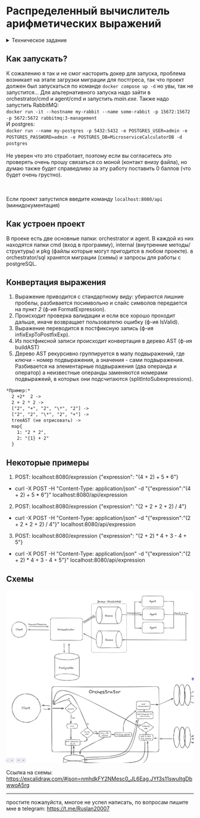 # Распределенный вычислитель арифметических выражений

<details>
  <summary>Техническое задание</summary>
  
  Пользователь хочет считать арифметические выражения. Он вводит строку 2 + 2 * 2 и хочет получить в ответ 6. Но наши операции сложения и умножения (также деления и вычитания) выполняются "очень-очень" долго. Поэтому вариант, при котором пользователь делает http-запрос и получает в качетсве ответа результат, невозможна. Более того: вычисление каждой такой операции в нашей "альтернативной реальности" занимает "гигантские" вычислительные мощности. Соответственно, каждое действие мы должны уметь выполнять отдельно и масштабировать эту систему можем добавлением вычислительных мощностей в нашу систему в виде новых "машин". Поэтому пользователь, присылая выражение, получает в ответ идентификатор выражения и может с какой-то периодичностью уточнять у сервера "не посчиталость ли выражение"? Если выражение наконец будет вычислено - то он получит результат. Помните, что некоторые части арфиметического выражения можно вычислять параллельно.

Front-end часть

GUI, который можно представить как 4 страницы

Форма ввода арифметического выражения. Пользователь вводит арифметическое выражение и отправляет POST http-запрос с этим выражением на back-end. Примечание: Запросы должны быть идемпотентными. К запросам добавляется уникальный идентификатор. Если пользователь отправляет запрос с идентификатором, который уже отправлялся и был принят к обработке - ответ 200. Возможные варианты ответа:
200. Выражение успешно принято, распаршено и принято к обработке
400. Выражение невалидно
500. Что-то не так на back-end. В качестве ответа нужно возвращать id принятного к выполнению выражения.
Страница со списком выражений в виде списка с выражениями. Каждая запись на странице содержит статус, выражение, дату его создания и дату заверщения вычисления. Страница получает данные GET http-запрсом с back-end-а
Страница со списком операций в виде пар: имя операции + время его выполнения (доступное для редактирования поле). Как уже оговаривалось в условии задачи, наши операции выполняются "как будто бы очень долго". Страница получает данные GET http-запрсом с back-end-а. Пользователь может настроить время выполения операции и сохранить изменения.
Страница со списком вычислительных можностей. Страница получает данные GET http-запросом с сервера в виде пар: имя вычислительного ресурса + выполняемая на нём операция.

Требования:
Оркестратор может перезапускаться без потери состояния. Все выражения храним в СУБД.
Оркестратор должен отслеживать задачи, которые выполняются слишком долго (вычислитель тоже может уйти со связи) и делать их повторно доступными для вычислений.

Back-end часть

Состоит из 2 элементов:

Сервер, который принимает арифметическое выражение, переводит его в набор последовательных задач и обеспечивает порядок их выполнения. Далее будем называть его оркестратором.
Вычислитель, который может получить от оркестратора задачу, выполнить его и вернуть серверу результат. Далее будем называть его агентом.
Оркестратор
Сервер, который имеет следующие endpoint-ы:

Добавление вычисления арифметического выражения.
Получение списка выражений со статусами.
Получение значения выражения по его идентификатору.
Получение списка доступных операций со временем их выполения.
Получение задачи для выполения.
Приём результата обработки данных.

Агент
Демон, который получает выражение для вычисления с сервера, вычисляет его и отправляет на сервер результат выражения. При старте демон запускает несколько горутин, каждая из которых выступает в роли независимого вычислителя. Количество горутин регулируется переменной среды.
</details>


## Как запускать?
  К сожалению я так и не смог насторить докер для запуска, проблема возникает на этапе загрузки миграции для постгреса, так что проект должен был запускаться по команде ```docker compose up -d``` но увы, так не запустится...
  Для альтернативного запуска надо зайти в orchestrator/cmd и agent/cmd и запустить *main.exe*. 
  Также надо запустить RabbitMQ: <br>
    ```docker run -it --hostname my-rabbit --name some-rabbit -p 15672:15672 -p 5672:5672 rabbitmq:3-management  ```<br>
  И postgres:<br>
    ```docker run --name my-postgres -p 5432:5432 -e POSTGRES_USER=admin -e POSTGRES_PASSWORD=admin -e POSTGRES_DB=MicroserviceCalculatorDB -d postgres```<br><br>
  Не уверен что это стработает, поэтому если вы согласитесь это проверять очень прошу связаться со моной (контакт внизу файла), но думаю также будет справедливо за эту работу поставить 0 баллов (что будет очень грустно).

  <br><br>
  Если проект запустился введите команду ```localhost:8080/api``` (минидокументация)

## Как устроен проект
  В проеке есть две основные папки: orchestrator и agent. В каждой из них находятся папки cmd (вход в программу), internal (внутренние методы/структуры) и pkg (файлы которые могут пригодится в любом проекте). в orchestrator/sql хранятся миграции (схемы) и запросы для работы с postgreSQL.

## Конвертация выражения
  1. Выражение приводится с стандартному виду: убираются лишние пробелы, разбивается посимвольно и слайс символов передается на пункт *2* (ф-ия FormatExpression).
  2. Происходит проверка валидации и если все хорошо проходит дальше, иначе возвращает пользователю ошибку (ф-ия IsValid).
  3. Выражение переводится в постфиксную запись (ф-ия infixExpToPostfixExp).
  4. Из постфиксной записи происходит конвертация в дерево AST (ф-ия buildAST) 
  5. Дерево AST рекурсивно группируется в мапу подвыражений, где ключи - номер подвыражения, а значения - сами подвыражения. Разбивается на элементарные подвыражения (два операнда и оператор) а неизвестные операнды заменяются номерами подвыражеий, в которых они подсчитаются (splitIntoSubexpressions).

    *Пример:*
      2 +2*  2 ->
      2 + 2 * 2 ->
      ["2", "+", "2", "\*", "2"] ->
      ["2", "2", "\*", "2", "+"] ->
      treeAST (не отрисовать) ->
      map{
        1: "2 * 2",
        2: "{1} + 2"
      }


    

## Некоторые примеры
1. POST: localhost:8080/expression {"expression": "(4 + 2) + 5 * 6"} <br>
 * curl -X POST -H "Content-Type: application/json" -d "{\"expression\":\"(4 + 2) + 5 * 6\"}" localhost:8080/api/expression
2. POST: localhost:8080/expression {"expression": "(2 + 2 + 2 + 2) / 4"}<br>
  * curl -X POST -H "Content-Type: application/json" -d "{\"expression\":\"(2 + 2 + 2 + 2) / 4\"}" localhost:8080/api/expression
3. POST: localhost:8080/expression {"expression": "(2 + 2) * 4 + 3 - 4 + 5"}<br>
  * curl -X POST -H "Content-Type: application/json" -d "{\"expression\":\"(2 + 2) * 4 + 3 - 4 + 5\"}" localhost:8080/api/expression 

## Схемы
![schema](images/schema.png)
![cshema](images/orchestrator.png)

Ссылка на схемы: https://excalidraw.com/#json=nmhdkFY2NMesc0_JL6Eag,JYf3s11swuItgDbwwoA5rg

-----
простите пожалуйста, многое не успел написать, по вопросам пишите мне в telegram: https://t.me/Ruslan20007

